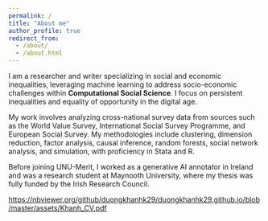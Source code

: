 ```yaml
---
permalink: /
title: "About me"
author_profile: true
redirect_from: 
  - /about/
  - /about.html
---
```


I am a researcher and writer specializing in social and economic inequalities, leveraging machine learning to address socio-economic challenges within **Computational Social Science**. I focus on persistent inequalities and equality of opportunity in the digital age.

My work involves analyzing cross-national survey data from sources such as the World Value Survey, International Social Survey Programme, and European Social Survey. My methodologies include clustering, dimension reduction, factor analysis, causal inference, random forests, social network analysis, and simulation, with proficiency in Stata and R.

Before joining UNU-Merit, I worked as a generative AI annotator in Ireland and was a research student at Maynooth University, where my thesis was fully funded by the Irish Research Council.

https://nbviewer.org/github/duongkhanhk29/duongkhanhk29.github.io/blob/master/assets/Khanh_CV.pdf
